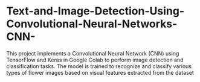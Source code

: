 # Text-and-Image-Detection-Using-Convolutional-Neural-Networks-CNN-
This project implements a Convolutional Neural Network (CNN) using TensorFlow and Keras in Google Colab to perform image detection and classification tasks. The model is trained to recognize and classify various types of flower images based on visual features extracted from the dataset

